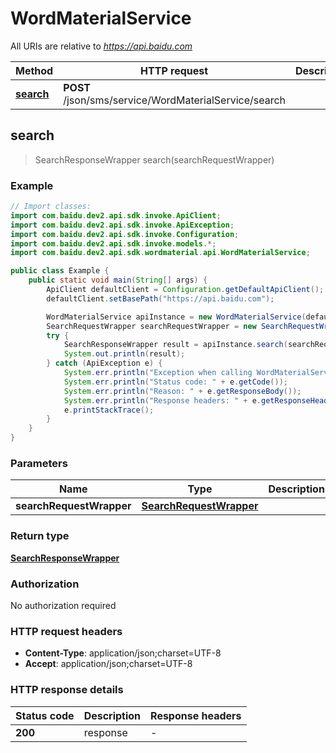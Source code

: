 # WordMaterialService

All URIs are relative to *https://api.baidu.com*

Method | HTTP request | Description
------------- | ------------- | -------------
[**search**](WordMaterialService.md#search) | **POST** /json/sms/service/WordMaterialService/search | 



## search

> SearchResponseWrapper search(searchRequestWrapper)



### Example

```java
// Import classes:
import com.baidu.dev2.api.sdk.invoke.ApiClient;
import com.baidu.dev2.api.sdk.invoke.ApiException;
import com.baidu.dev2.api.sdk.invoke.Configuration;
import com.baidu.dev2.api.sdk.invoke.models.*;
import com.baidu.dev2.api.sdk.wordmaterial.api.WordMaterialService;

public class Example {
    public static void main(String[] args) {
        ApiClient defaultClient = Configuration.getDefaultApiClient();
        defaultClient.setBasePath("https://api.baidu.com");

        WordMaterialService apiInstance = new WordMaterialService(defaultClient);
        SearchRequestWrapper searchRequestWrapper = new SearchRequestWrapper(); // SearchRequestWrapper | 
        try {
            SearchResponseWrapper result = apiInstance.search(searchRequestWrapper);
            System.out.println(result);
        } catch (ApiException e) {
            System.err.println("Exception when calling WordMaterialService#search");
            System.err.println("Status code: " + e.getCode());
            System.err.println("Reason: " + e.getResponseBody());
            System.err.println("Response headers: " + e.getResponseHeaders());
            e.printStackTrace();
        }
    }
}
```

### Parameters


Name | Type | Description  | Notes
------------- | ------------- | ------------- | -------------
 **searchRequestWrapper** | [**SearchRequestWrapper**](SearchRequestWrapper.md)|  |

### Return type

[**SearchResponseWrapper**](SearchResponseWrapper.md)

### Authorization

No authorization required

### HTTP request headers

- **Content-Type**: application/json;charset=UTF-8
- **Accept**: application/json;charset=UTF-8


### HTTP response details
| Status code | Description | Response headers |
|-------------|-------------|------------------|
| **200** | response |  -  |

